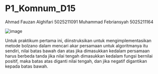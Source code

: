 # P1_Komnum_D15

Ahmad Fauzan Alghifari 5025211091
Muhammad Febriansyah 5025211164

![image](https://user-images.githubusercontent.com/96367502/198869008-7d165823-d59e-44e4-a20b-f5aa87b45dc3.png)

Untuk praktikum pertama ini, diinstruksikan untuk mengimplementasikan metode bolzano dalam mencari akar persamaan
untuk algoritmanya itu sendiri, nilai batas bawah dan atas jika dimasukkan kedalam persamaan harus berbeda tanda
jika nilai tengah dimasukkan kedalam fungsi bernilai positif, maka batas atas diganti nilai tengah, dan jika negatif
digantikan kepada batas bawah.
